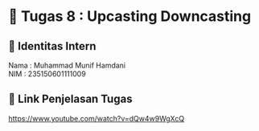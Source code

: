 # 📁 Tugas 8 : Upcasting Downcasting

## 👤 Identitas Intern
Nama : Muhammad Munif Hamdani      
NIM  : 235150601111009

## 🔗 Link Penjelasan Tugas

https://www.youtube.com/watch?v=dQw4w9WgXcQ
